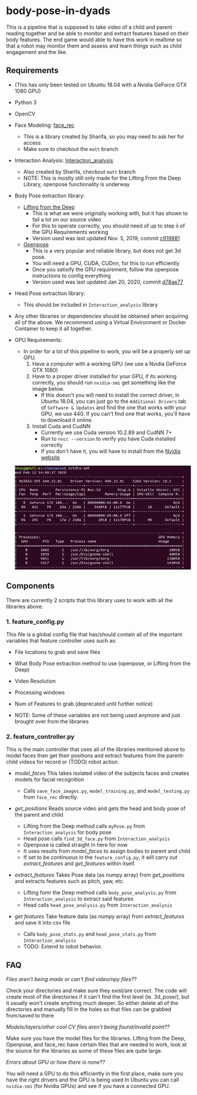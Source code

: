 # body-pose-in-dyads

This is a pipeline that is supposed to take video of a child and parent reading together and be able to monitor and extract features based on their body features. The end game would able to have this work in realtime so that a robot may monitor them and assess and learn things such as child engagement and the like.

## Requirements
* (This has only been tested on Ubuntu 18.04 with a Nvidia GeForce GTX 1080 GPU)
* Python 3 
* OpenCV
* Face Modeling: [face_rec][1]
  * This is a library created by Sharifa, so you may need to ask her for access
  * Make sure to checkout the ```matt``` branch
* Interaction Analysis: [Interaction_analysis][2]
  * Also created by Sharifa, checkout ```matt``` branch
  * NOTE: This is mostly still only made for the Lifting From the Deep Library, openpose functionality is underway
* Body Pose extraction library:
  * [Lifting from the Deep][3]
    * This is what we were originally working with, but it has shown to fail a lot on our source video
    * For this to operate correctly, you should need of up to step ii of the GPU Requirements working 
    * Version used was last updated Nov. 5, 2019, commit [c919881][4]
  * [Openpose][5]
    * This is a very popular and reliable library, but does not get 3d pose.
    * You will need a GPU, CUDA, CUDnn, for this to run efficiently
    * Once you satisify the GPU requirement, follow the openpose instructions to config everything
    * Version used was last updated Jan 20, 2020, commit [d78ae77][6]
   
* Head Pose extraction library: 
  * This should be included in ```Interaction_analysis``` library
* Any other libraries or dependencies should be obtained when acquiring all of the above. We recommend using a Virtual Environment or Docker Container to keep it all together.

* GPU Requirements:
    * In order for a lot of this pipeline to work, you will be a properly set up GPU.
      1. Have a computer with a working GPU (we use a Nvidia GeForce GTX 1080)
      2. Have to a proper driver installed for your GPU, if its working correctly, you should run ```nvidia-smi``` get something like the image below. 
         * If this doesn't you will need to install the correct driver, in Ubuntu 18.04, you can just go to the ```Additional Drivers``` tab of ```Software & Updates``` and find the one that works with your GPU, we use 440. If you can't find one that works, you'll have to download it online.
      3. Install Cuda and CudNN
         * Currently we use Cuda version 10.2.89 and CudNN 7+
         * Run to ```nvcc --version``` to verify you have Cuda installed correctly
         * If you don't have it, you will have to install from the [Nvidia website][7]

     ![nvidia-smi example](nvidia-smi.png)
   
## Components
There are currently 2 scripts that this library uses to work with all the libraries above.

### 1. **feature_config.py**
This file is a global config file that has/should contain all of the important variables that feature controller uses such as:
* File locations to grab and save files 
* What Body Pose extraction method to use (openpose, or Lifting from the Deep)
* Video Resolution
* Processing windows
* Num of Features to grab (deprecated until further notice)

* NOTE: Some of these variables are not being used anymore and just brought over from the libraries 

### 2. **feature_controller.py**
This is the main controller that uses all of the libraries mentioned above to model faces then get their positions and extract features from the parent-child videos for record or (TODO) robot action.

* *model_faces* This takes isolated video of the subjects faces and creates models for facial recognition
  * Calls ```save_face_images.py```, ```model_training.py```, and ```model_testing.py``` from ```face_rec``` directly.

* *get_positions* Reads source video and gets the head and body pose of the parent and child
  * Lifting from the Deep method calls ```myPose.py``` from ```Interaction_analysis``` for body pose 
  * Head pose calls ```find_3d_face.py``` from ```Interaction_analysis```
  * Openpose is called straight in here for now
  * It uses results from *model_faces* to assign bodies to parent and child
  * If set to be *continuous* in the ```feature_config.py```, it will carry out *extract_features* and *get_features* within itself.
 
* *extract_features* Takes Pose data (as numpy array) from *get_positions* and extracts features such as pitch, yaw, etc.
  * Lifting fomr the Deep method calls ```body_pose_analysis.py``` from ```Interaction_analysis``` to extract said features
  * Head calls ```head_pose_analysis.py``` from ```Interaction_analysis```

* *get features* Take feature data (as numpy array) from *extract_features* and save it into csv file
  * Calls ```body_pose_stats.py``` and ```head_pose_stats.py``` from ```Interaction_analysis``` 
  * TODO: Extend to robot behavior.
  
## FAQ
*Files aren't being made or can't find video/npy files??*

Check your directories and make sure they exist/are correct. The code will create most of the directories if it can't find the first level (ie. 3d_pose/), but it usually won't create anything much deeper. So either delete all of the directories and manually fill in the holes so that files can be grabbed from/saved to there

*Models/layers/other cool CV files aren't being found/invalid point??*

Make sure you have the model files for the libraries. Lifting from the Deep, Openpose, and face_rec have certain files that are needed to work, look at the source for the libraries as some of these files are quite large.

*Errors about GPU or how there is none??*

You will need a GPU to do this efficiently in the first place, make sure you have the right drivers and the GPU is being used
In Ubuntu you can call ```nvidia-smi``` (for Nvidia GPUs) and see if you have a connected GPU.


[1]: https://github.com/sghowinem/face_rec "Title"
[2]: https://github.com/sghowinem/Interaction_analysis "Title"
[3]: https://github.com/DenisTome/Lifting-from-the-Deep-release "Title"
[4]: https://github.com/DenisTome/Lifting-from-the-Deep-release/tree/c9198815778c5fbba9637b47ef92fc34a0dfed50 "Title"
[5]: https://github.com/CMU-Perceptual-Computing-Lab/openpose "Title"
[6]: https://github.com/CMU-Perceptual-Computing-Lab/openpose/tree/d78ae77fa660fdf75300a5ff1aebab0783052c7b "Title"
[7]: https://developer.nvidia.com/ "Title"
